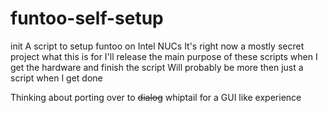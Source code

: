 # funtoo-self-setup
init
A script to setup funtoo on Intel NUCs
It's right now a mostly secret project what this is for
I'll release the main purpose of these scripts when I get the hardware and finish the script
Will probably be more then just a script when I get done

Thinking about porting over to ~~dialog~~ whiptail for a GUI like experience